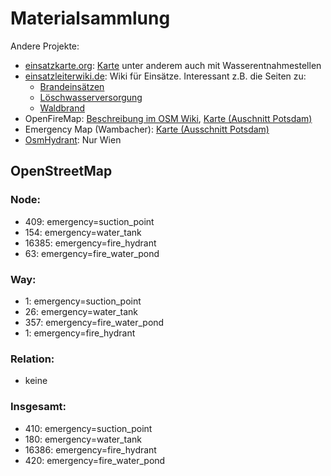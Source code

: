 # Materialsammlung

Andere Projekte:
* [einsatzkarte.org](https://einsatzkarte.org):
  [Karte](https://einsatzkarte.org/karte.html) unter anderem auch mit
  Wasserentnahmestellen
* [einsatzleiterwiki.de](https://einsatzleiterwiki.de): Wiki für Einsätze.
  Interessant z.B. die Seiten zu:
  * [Brandeinsätzen](https://wiki.einsatzleiterwiki.de/doku.php?id=brand:start)
  * [Löschwasserversorgung](https://wiki.einsatzleiterwiki.de/doku.php?id=brand:allgemein:loeschwasserversorgung)
  * [Waldbrand](https://wiki.einsatzleiterwiki.de/doku.php?id=brand:waldbrand)
* OpenFireMap: [Beschreibung im OSM Wiki](https://wiki.openstreetmap.org/wiki/DE:OpenFireMap), [Karte (Auschnitt Potsdam)](http://openfiremap.de/?zoom=15&lat=52.39926&lon=13.06569&layers=B00000T)
* Emergency Map (Wambacher): [Karte (Ausschnitt
  Potsdam)](https://wambachers-osm.website/Emergency.html#zoom=14&lat=52.39926&lon=13.06569&layer=OpenStreetMap.de)
* [OsmHydrant](https://www.osmhydrant.org/de/): Nur Wien

## OpenStreetMap

### Node:
* 409: emergency=suction_point
* 154: emergency=water_tank
* 16385: emergency=fire_hydrant
* 63: emergency=fire_water_pond
### Way:
* 1: emergency=suction_point
* 26: emergency=water_tank
* 357: emergency=fire_water_pond
* 1: emergency=fire_hydrant
### Relation:
* keine
### Insgesamt:
* 410: emergency=suction_point
* 180: emergency=water_tank
* 16386: emergency=fire_hydrant
* 420: emergency=fire_water_pond
